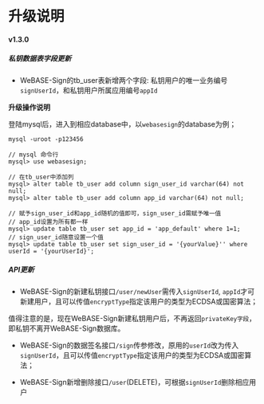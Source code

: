 # 升级说明

#### v1.3.0

##### 私钥数据表字段更新
- WeBASE-Sign的tb_user表新增两个字段: 私钥用户的唯一业务编号`signUserId`，和私钥用户所属应用编号`appId`

**升级操作说明**

登陆mysql后，进入到相应database中，以`webasesign`的database为例；
```
mysql -uroot -p123456

// mysql 命令行
mysql> use webasesign;

// 在tb_user中添加列
mysql> alter table tb_user add column sign_user_id varchar(64) not null;
mysql> alter table tb_user add column app_id varchar(64) not null;

// 赋予sign_user_id和app_id随机的值即可，sign_user_id需赋予唯一值
// app_id设置为所有都一样
mysql> update table tb_user set app_id = 'app_default' where 1=1;
// sign_user_id随意设置一个值
mysql> update table tb_user set sign_user_id = '{yourValue}'' where userId = '{yourUserId}';
```
<!-- 
因此用户需要通过以下操作将已存在与Front H2数据库中的私钥数据导出，并导入到WeBASE-Sign数据库中
1. 打开WeBASE-Front H2数据库中的`KeyStoreInfo`表，通过`SELECT * FROM KEY_STORE_INFO WHERE TYPE = 2;`的SQL指令，获取所有属于WeBASE-Node-Manager的私钥；
2. 检查WeBASE-Front的application.yml和WeBASE-Sign的application.yml中的`aesKey`字段的值是否一样，一样的话，直接新建一个webasesign的mysql database，将 -->

##### API更新
- WeBASE-Sign的新建私钥接口`/user/newUser`需传入`signUserId`, `appId`才可新建用户，且可以传值`encryptType`指定该用户的类型为ECDSA或国密算法；

值得注意的是，现在WeBASE-Sign新建私钥用户后，不再返回`privateKey字段`，即私钥不离开WeBASE-Sign数据库。

- WeBASE-Sign的数据签名接口`/sign`传参修改，原用的`userId`改为传入`signUserId`，且可以传值`encryptType`指定该用户的类型为ECDSA或国密算法；

- WeBASE-Sign新增删除接口`/user`(DELETE)，可根据`signUserId`删除相应用户
